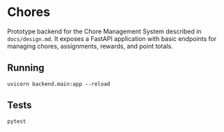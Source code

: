 # Chores

Prototype backend for the Chore Management System described in `docs/design.md`. It exposes a FastAPI application with basic endpoints for managing chores, assignments, rewards, and point totals.

## Running
```
uvicorn backend.main:app --reload
```

## Tests
```
pytest
```
